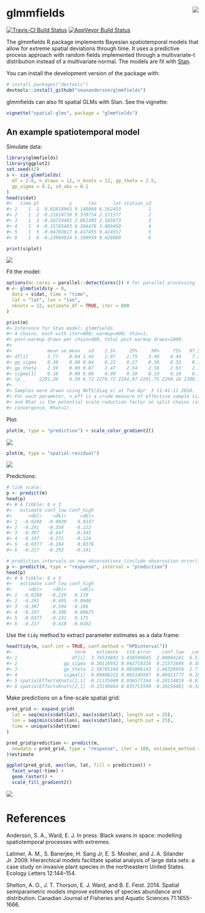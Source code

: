 <!-- README.md is generated from README.Rmd. Please edit that file -->
glmmfields <img src="inst/logo.png" align="right" />
====================================================

[![Travis-CI Build
Status](https://travis-ci.org/seananderson/glmmfields.svg?branch=master)](https://travis-ci.org/seananderson/glmmfields)
[![AppVeyor Build
Status](https://ci.appveyor.com/api/projects/status/github/seananderson/glmmfields?branch=master&svg=true)](https://ci.appveyor.com/project/seananderson/glmmfields)
<!-- [![codecov](https://codecov.io/github/seananderson/glmmfields/branch/master/graphs/badge.svg)](https://codecov.io/github/seananderson/glmmfields) -->

The glmmfields R package implements Bayesian spatiotemporal models that
allow for extreme spatial deviations through time. It uses a predictive
process approach with random fields implemented through a multivariate-t
distribution instead of a multivariate normal. The models are fit with
[Stan](http://mc-stan.org/).

You can install the development version of the package with:

``` r
# install.packages("devtools")
devtools::install_github("seananderson/glmmfields")
```

glmmfields can also fit spatial GLMs with Stan. See the vignette:

``` r
vignette("spatial-glms", package = "glmmfields")
```

An example spatiotemporal model
-------------------------------

Simulate data:

``` r
library(glmmfields)
library(ggplot2)
set.seed(42)
s <- sim_glmmfields(
  df = 2.8, n_draws = 12, n_knots = 12, gp_theta = 2.5,
  gp_sigma = 0.2, sd_obs = 0.1
)
head(s$dat)
#>   time pt           y      lon      lat station_id
#> 1    1  1  0.02818963 9.148060 6.262453          1
#> 2    1  2 -0.21924739 9.370754 2.171577          2
#> 3    1  3 -0.34719485 2.861395 2.165673          3
#> 4    1  4 -0.15785483 8.304476 3.889450          4
#> 5    1  5 -0.04703617 6.417455 9.424557          5
#> 6    1  6 -0.23904924 5.190959 9.626080          6
```

``` r
print(s$plot)
```

![](README-figs/plot-sim-1.png)

Fit the model:

``` r
options(mc.cores = parallel::detectCores()) # for parallel processing
m <- glmmfields(y ~ 0,
  data = s$dat, time = "time",
  lat = "lat", lon = "lon",
  nknots = 12, estimate_df = TRUE, iter = 800
)
```

``` r
print(m)
#> Inference for Stan model: glmmfields.
#> 4 chains, each with iter=800; warmup=400; thin=1; 
#> post-warmup draws per chain=400, total post-warmup draws=1600.
#> 
#>             mean se_mean   sd    2.5%     25%     50%     75%   97.5% n_eff Rhat
#> df[1]       3.77    0.04 1.44    2.07    2.75    3.40    4.44    7.32  1204    1
#> gp_sigma    0.30    0.00 0.04    0.22    0.27    0.30    0.33    0.39   455    1
#> gp_theta    2.59    0.00 0.07    2.47    2.54    2.58    2.63    2.72  1600    1
#> sigma[1]    0.10    0.00 0.00    0.09    0.10    0.10    0.10    0.10  1600    1
#> lp__     2291.26    0.39 9.72 2270.72 2284.97 2291.75 2298.18 2309.16   619    1
#> 
#> Samples were drawn using NUTS(diag_e) at Tue Apr  3 11:41:11 2018.
#> For each parameter, n_eff is a crude measure of effective sample size,
#> and Rhat is the potential scale reduction factor on split chains (at 
#> convergence, Rhat=1).
```

Plot:

``` r
plot(m, type = "prediction") + scale_color_gradient2()
```

![](README-figs/plot-predictions-1.png)

``` r
plot(m, type = "spatial-residual")
```

![](README-figs/plot-predictions-2.png)

Predictions:

``` r
# link scale:
p <- predict(m)
head(p)
#> # A tibble: 6 x 3
#>   estimate conf_low conf_high
#>      <dbl>    <dbl>     <dbl>
#> 1  -0.0288  -0.0939    0.0337
#> 2  -0.291   -0.358    -0.222 
#> 3  -0.397   -0.447    -0.345 
#> 4  -0.197   -0.271    -0.124 
#> 5  -0.0377  -0.104     0.0376
#> 6  -0.217   -0.292    -0.141

# prediction intervals on new observations (include observation error):
p <- predict(m, type = "response", interval = "prediction")
head(p)
#> # A tibble: 6 x 3
#>   estimate conf_low conf_high
#>      <dbl>    <dbl>     <dbl>
#> 1  -0.0288   -0.229   0.178  
#> 2  -0.291    -0.495  -0.0948 
#> 3  -0.397    -0.594  -0.186  
#> 4  -0.197    -0.398   0.00675
#> 5  -0.0377   -0.231   0.175  
#> 6  -0.217    -0.418  -0.0102
```

Use the `tidy` method to extract parameter estimates as a data frame:

``` r
head(tidy(m, conf.int = TRUE, conf.method = "HPDinterval"))
#>                       term    estimate   std.error    conf.low   conf.high
#> 1                    df[1]  3.76534892 1.438599645  2.00094181  6.51725298
#> 2                 gp_sigma  0.30116932 0.042719316  0.21571686  0.38113939
#> 3                 gp_theta  2.58705184 0.065806143  2.46326056  2.71425282
#> 4                 sigma[1]  0.09808222 0.002140597  0.09411777  0.10221265
#> 5 spatialEffectsKnots[1,1] -0.11135049 0.036577194 -0.18114819 -0.03755901
#> 6 spatialEffectsKnots[2,1] -0.23190464 0.035715599 -0.30256461 -0.16395474
```

Make predictions on a fine-scale spatial grid:

``` r
pred_grid <- expand.grid(
  lat = seq(min(s$dat$lat), max(s$dat$lat), length.out = 25),
  lon = seq(min(s$dat$lon), max(s$dat$lon), length.out = 25),
  time = unique(s$dat$time)
)

pred_grid$prediction <- predict(m,
  newdata = pred_grid, type = "response", iter = 100, estimate_method = "median"
)$estimate

ggplot(pred_grid, aes(lon, lat, fill = prediction)) +
  facet_wrap(~time) +
  geom_raster() +
  scale_fill_gradient2()
```

![](README-figs/grid-predictions-1.png)

References
==========

Anderson, S. A., Ward, E. J. In press. Black swans in space: modelling
spatiotemporal processes with extremes.

Latimer, A. M., S. Banerjee, H. Sang Jr, E. S. Mosher, and J. A.
Silander Jr. 2009. Hierarchical models facilitate spatial analysis of
large data sets: a case study on invasive plant species in the
northeastern United States. Ecology Letters 12:144–154.

Shelton, A. O., J. T. Thorson, E. J. Ward, and B. E. Feist. 2014.
Spatial semiparametric models improve estimates of species abundance and
distribution. Canadian Journal of Fisheries and Aquatic Sciences
71:1655–1666.
